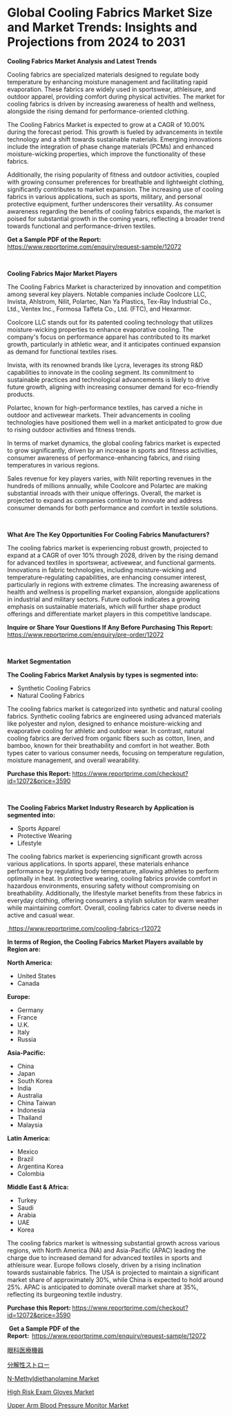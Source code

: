 <p><h1>Global Cooling Fabrics Market Size and Market Trends: Insights and Projections from 2024 to 2031</h1></p><p><strong>Cooling Fabrics Market Analysis and Latest Trends</strong></p>
<p><p>Cooling fabrics are specialized materials designed to regulate body temperature by enhancing moisture management and facilitating rapid evaporation. These fabrics are widely used in sportswear, athleisure, and outdoor apparel, providing comfort during physical activities. The market for cooling fabrics is driven by increasing awareness of health and wellness, alongside the rising demand for performance-oriented clothing.</p><p>The Cooling Fabrics Market is expected to grow at a CAGR of 10.00% during the forecast period. This growth is fueled by advancements in textile technology and a shift towards sustainable materials. Emerging innovations include the integration of phase change materials (PCMs) and enhanced moisture-wicking properties, which improve the functionality of these fabrics.</p><p>Additionally, the rising popularity of fitness and outdoor activities, coupled with growing consumer preferences for breathable and lightweight clothing, significantly contributes to market expansion. The increasing use of cooling fabrics in various applications, such as sports, military, and personal protective equipment, further underscores their versatility. As consumer awareness regarding the benefits of cooling fabrics expands, the market is poised for substantial growth in the coming years, reflecting a broader trend towards functional and performance-driven textiles.</p></p>
<p><strong>Get a Sample PDF of the Report:&nbsp;</strong> <a href="https://www.reportprime.com/enquiry/request-sample/12072">https://www.reportprime.com/enquiry/request-sample/12072</a></p>
<p>&nbsp;</p>
<p><strong>Cooling Fabrics Major Market Players</strong></p>
<p><p>The Cooling Fabrics Market is characterized by innovation and competition among several key players. Notable companies include Coolcore LLC, Invista, Ahlstrom, Nilit, Polartec, Nan Ya Plastics, Tex-Ray Industrial Co., Ltd., Ventex Inc., Formosa Taffeta Co., Ltd. (FTC), and Hexarmor.</p><p>Coolcore LLC stands out for its patented cooling technology that utilizes moisture-wicking properties to enhance evaporative cooling. The company's focus on performance apparel has contributed to its market growth, particularly in athletic wear, and it anticipates continued expansion as demand for functional textiles rises.</p><p>Invista, with its renowned brands like Lycra, leverages its strong R&D capabilities to innovate in the cooling segment. Its commitment to sustainable practices and technological advancements is likely to drive future growth, aligning with increasing consumer demand for eco-friendly products.</p><p>Polartec, known for high-performance textiles, has carved a niche in outdoor and activewear markets. Their advancements in cooling technologies have positioned them well in a market anticipated to grow due to rising outdoor activities and fitness trends.</p><p>In terms of market dynamics, the global cooling fabrics market is expected to grow significantly, driven by an increase in sports and fitness activities, consumer awareness of performance-enhancing fabrics, and rising temperatures in various regions.</p><p>Sales revenue for key players varies, with Nilit reporting revenues in the hundreds of millions annually, while Coolcore and Polartec are making substantial inroads with their unique offerings. Overall, the market is projected to expand as companies continue to innovate and address consumer demands for both performance and comfort in textile solutions.</p></p>
<p>&nbsp;</p>
<p><strong>What Are The Key Opportunities For Cooling Fabrics Manufacturers?</strong></p>
<p><p>The cooling fabrics market is experiencing robust growth, projected to expand at a CAGR of over 10% through 2028, driven by the rising demand for advanced textiles in sportswear, activewear, and functional garments. Innovations in fabric technologies, including moisture-wicking and temperature-regulating capabilities, are enhancing consumer interest, particularly in regions with extreme climates. The increasing awareness of health and wellness is propelling market expansion, alongside applications in industrial and military sectors. Future outlook indicates a growing emphasis on sustainable materials, which will further shape product offerings and differentiate market players in this competitive landscape.</p></p>
<p><strong>Inquire or Share Your Questions If Any Before Purchasing This Report:</strong> <a href="https://www.reportprime.com/enquiry/pre-order/12072">https://www.reportprime.com/enquiry/pre-order/12072</a></p>
<p>&nbsp;</p>
<p><strong>Market Segmentation</strong></p>
<p><strong>The Cooling Fabrics Market Analysis by types is segmented into:</strong></p>
<p><ul><li>Synthetic Cooling Fabrics</li><li>Natural Cooling Fabrics</li></ul></p>
<p><p>The cooling fabrics market is categorized into synthetic and natural cooling fabrics. Synthetic cooling fabrics are engineered using advanced materials like polyester and nylon, designed to enhance moisture-wicking and evaporative cooling for athletic and outdoor wear. In contrast, natural cooling fabrics are derived from organic fibers such as cotton, linen, and bamboo, known for their breathability and comfort in hot weather. Both types cater to various consumer needs, focusing on temperature regulation, moisture management, and overall wearability.</p></p>
<p><strong>Purchase this Report:&nbsp;</strong><a href="https://www.reportprime.com/checkout?id=12072&price=3590">https://www.reportprime.com/checkout?id=12072&price=3590</a></p>
<p>&nbsp;</p>
<p><strong>The Cooling Fabrics Market Industry Research by Application is segmented into:</strong></p>
<p><ul><li>Sports Apparel</li><li>Protective Wearing</li><li>Lifestyle</li></ul></p>
<p><p>The cooling fabrics market is experiencing significant growth across various applications. In sports apparel, these materials enhance performance by regulating body temperature, allowing athletes to perform optimally in heat. In protective wearing, cooling fabrics provide comfort in hazardous environments, ensuring safety without compromising on breathability. Additionally, the lifestyle market benefits from these fabrics in everyday clothing, offering consumers a stylish solution for warm weather while maintaining comfort. Overall, cooling fabrics cater to diverse needs in active and casual wear.</p></p>
<p><a href="https://www.reportprime.com/cooling-fabrics-r12072">&nbsp;https://www.reportprime.com/cooling-fabrics-r12072</a></p>
<p><strong>In terms of Region, the Cooling Fabrics Market Players available by Region are:</strong></p>
<p>
    <p> <strong> North America: </strong>
        <ul>
            <li>United States</li>
            <li>Canada</li>
        </ul>
        </p> 
    <p> <strong> Europe: </strong>
        <ul>
            <li>Germany</li>
            <li>France</li>
            <li>U.K.</li>
            <li>Italy</li>
            <li>Russia</li>
        </ul>
        </p> 
    <p> <strong> Asia-Pacific: </strong>
        <ul>
            <li>China</li>
            <li>Japan</li>
            <li>South Korea</li>
            <li>India</li>
            <li>Australia</li>
            <li>China Taiwan</li>
            <li>Indonesia</li>
            <li>Thailand</li>
            <li>Malaysia</li>
        </ul>
        </p> 
    <p> <strong> Latin America: </strong>
        <ul>
            <li>Mexico</li>
            <li>Brazil</li>
            <li>Argentina Korea</li>
            <li>Colombia</li>
        </ul>
        </p> 
    <p> <strong> Middle East & Africa: </strong>
        <ul>
            <li>Turkey</li>
            <li>Saudi</li>
            <li>Arabia</li>
            <li>UAE</li>
            <li>Korea</li>
        </ul>
    </p>
    </p>
<p><p>The cooling fabrics market is witnessing substantial growth across various regions, with North America (NA) and Asia-Pacific (APAC) leading the charge due to increased demand for advanced textiles in sports and athleisure wear. Europe follows closely, driven by a rising inclination towards sustainable fabrics. The USA is projected to maintain a significant market share of approximately 30%, while China is expected to hold around 25%. APAC is anticipated to dominate overall market share at 35%, reflecting its burgeoning textile industry.</p></p>
<p><strong>Purchase this Report: </strong><a href="https://www.reportprime.com/checkout?id=12072&price=3590">https://www.reportprime.com/checkout?id=12072&price=3590</a></p>
<p>&nbsp;<strong>Get a Sample PDF of the Report:&nbsp;&nbsp;</strong><a href="https://www.reportprime.com/enquiry/request-sample/12072">https://www.reportprime.com/enquiry/request-sample/12072</a></p>
<p><strong></strong></p>
<p><p><a href="https://medium.com/@qarpaiop35/%E7%9C%BC%E7%A7%91%E5%8C%BB%E7%99%82%E6%A9%9F%E5%99%A8%E5%B8%82%E5%A0%B4%E3%81%AE%E8%A6%8F%E6%A8%A1-%E6%88%90%E9%95%B7-%E6%A5%AD%E7%95%8C%E5%88%86%E6%9E%90-%E5%B8%82%E5%A0%B4%E3%82%BB%E3%82%B0%E3%83%A1%E3%83%B3%E3%83%86%E3%83%BC%E3%82%B7%E3%83%A7%E3%83%B3%E3%81%A8%E5%9C%B0%E5%9F%9F%E3%81%AE%E6%B4%9E%E5%AF%9F-2031%E5%B9%B4%E3%81%BE%E3%81%A7%E3%81%AE%E4%BA%88%E6%B8%AC-be1a90c8ffe4">眼科医療機器</a></p><p><a href="https://medium.com/@qarpaiop35/%E5%88%86%E8%A7%A3%E5%8F%AF%E8%83%BD%E3%81%AA%E3%82%B9%E3%83%88%E3%83%AD%E3%83%BC%E3%83%9E%E3%83%BC%E3%82%B1%E3%83%83%E3%83%88-%E5%B8%82%E5%A0%B4%E3%82%BB%E3%82%B0%E3%83%A1%E3%83%B3%E3%83%86%E3%83%BC%E3%82%B7%E3%83%A7%E3%83%B3-%E5%9C%B0%E7%90%86%E7%9A%84%E5%9C%B0%E5%9F%9F%E3%81%8A%E3%82%88%E3%81%B32031%E5%B9%B4%E3%81%BE%E3%81%A7%E3%81%AE%E5%B8%82%E5%A0%B4%E4%BA%88%E6%B8%AC-031825fbf8e2">分解性ストロー</a></p><p><a href="https://issuu.com/reportprime-2/docs/n-methyldiethanolamine-market-size-_4c91d8f0820a37">N-Methyldiethanolamine Market</a></p><p><a href="https://medium.com/@tankuser238_5568/high-risk-exam-gloves-market-overview-global-market-trends-and-future-prospects-from-2024-to-2031-93bfd1003784">High Risk Exam Gloves Market</a></p><p><a href="https://medium.com/@tankuser238_5568/upper-arm-blood-pressure-monitor-market-size-share-analysis-growth-trends-forecast-2024-2031-f66ed6eb1e83">Upper Arm Blood Pressure Monitor Market</a></p></p>